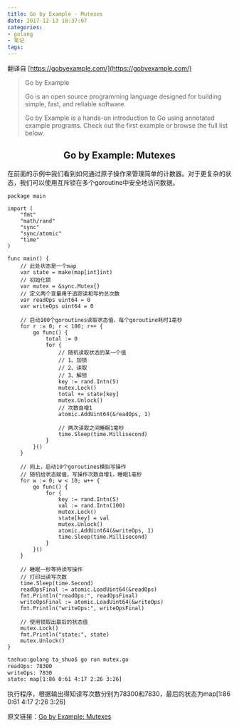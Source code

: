 ```yaml
---
title: Go by Example - Mutexes
date: 2017-12-13 10:37:07
categories:
- golang
- 笔记
tags:
---
```


翻译自 [https://gobyexample.com/](https://gobyexample.com/)

> Go by Example
> 
> Go is an open source programming language designed for building simple, fast, and reliable software.
> 
> Go by Example is a hands-on introduction to Go using annotated example programs. Check out the first example or browse the full list below.

## <center>Go by Example: Mutexes</center>
在前面的示例中我们看到如何通过原子操作来管理简单的计数器。对于更复杂的状态，我们可以使用互斥锁在多个goroutine中安全地访问数据。

```golang
package main

import (
    "fmt"
    "math/rand"
    "sync"
    "sync/atomic"
    "time"
)

func main() {
    // 此处状态是一个map
    var state = make(map[int]int)
    // 初始化锁
    var mutex = &sync.Mutex{}
    // 定义两个变量用于追踪读和写的总次数
    var readOps uint64 = 0
    var writeOps uint64 = 0

    // 启动100个goroutines读取状态值，每个goroutine耗时1毫秒
    for r := 0; r < 100; r++ {
        go func() {
            total := 0
            for {
                // 随机读取状态的某一个值
                // 1、加锁
                // 2、读取
                // 3、解锁
                key := rand.Intn(5)
                mutex.Lock()
                total += state[key]
                mutex.Unlock()
                // 次数自增1
                atomic.AddUint64(&readOps, 1)
    
                // 两次读取之间睡眠1毫秒
                time.Sleep(time.Millisecond)
            }
        }()
    }

    // 同上，启动10个goroutines模拟写操作
    // 随机给状态赋值，写操作次数自增1，睡眠1毫秒
    for w := 0; w < 10; w++ {
        go func() {
            for {
                key := rand.Intn(5)
                val := rand.Intn(100)
                mutex.Lock()
                state[key] = val
                mutex.Unlock()
                atomic.AddUint64(&writeOps, 1)
                time.Sleep(time.Millisecond)
            }
        }()
    }

    // 睡眠一秒等待读写操作
    // 打印出读写次数
    time.Sleep(time.Second)
    readOpsFinal := atomic.LoadUint64(&readOps)
    fmt.Println("readOps:", readOpsFinal)
    writeOpsFinal := atomic.LoadUint64(&writeOps)
    fmt.Println("writeOps:", writeOpsFinal)

    // 使用锁取出最后的状态值
    mutex.Lock()
    fmt.Println("state:", state)
    mutex.Unlock()
}
```
<!-- more -->
```bash
tashuo:golang ta_shuo$ go run mutex.go
readOps: 78300
writeOps: 7830
state: map[1:86 0:61 4:17 2:26 3:26]
```

执行程序，根据输出得知读写次数分别为78300和7830，最后的状态为map[1:86 0:61 4:17 2:26 3:26]


原文链接：[Go by Example: Mutexes](https://gobyexample.com/mutexes)


